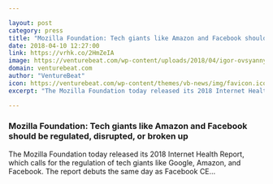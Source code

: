 ```yaml
---

layout: post
category: press
title: "Mozilla Foundation: Tech giants like Amazon and Facebook should be regulated, disrupted, or broken up"
date: 2018-04-10 12:27:00
link: https://vrhk.co/2HmZeIA
image: https://venturebeat.com/wp-content/uploads/2018/04/igor-ovsyannykov-277756-unsplash.jpg?fit=5193%2C3462&strip=all
domain: venturebeat.com
author: "VentureBeat"
icon: https://venturebeat.com/wp-content/themes/vb-news/img/favicon.ico
excerpt: "The Mozilla Foundation today released its 2018 Internet Health Report, which calls for the regulation of tech giants like Google, Amazon, and Facebook. The report debuts the same day as Facebook CE…"

---
```


### Mozilla Foundation: Tech giants like Amazon and Facebook should be regulated, disrupted, or broken up

The Mozilla Foundation today released its 2018 Internet Health Report, which calls for the regulation of tech giants like Google, Amazon, and Facebook. The report debuts the same day as Facebook CE…